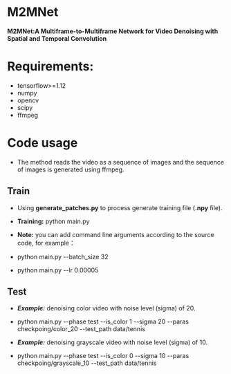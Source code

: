 # M2MNet
**M2MNet:A Multiframe-to-Multiframe Network for Video Denoising with Spatial and Temporal Convolution**

# Requirements:
* tensorflow>=1.12
* numpy
* opencv
* scipy
* ffmpeg

# Code usage
* The method reads the video as a sequence of images and the sequence of images is generated using ffmpeg.

## Train
* Using **generate_patches.py** to process generate training file (**.npy** file).
* **Training:** python main.py

* **Note:** you can add command line arguments according to the source code, for example：
* python main.py --batch_size 32
* python main.py --lr 0.00005

## Test
* ***Example:*** denoising color video with noise level (sigma) of 20.
* python main.py --phase test --is_color 1 --sigma 20 --paras checkpoing/color_20 --test_path data/tennis

* ***Example:*** denoising grayscale video with noise level (sigma) of 10.
* python main.py --phase test --is_color 0 --sigma 10 --paras checkpoing/grayscale_10 --test_path data/tennis
